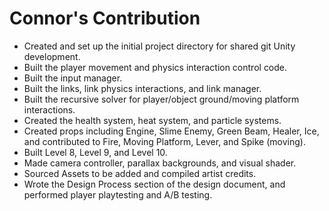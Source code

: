 # Connor's Contribution

- Created and set up the initial project directory for shared git Unity development.
- Built the player movement and physics interaction control code.
- Built the input manager.
- Built the links, link physics interactions, and link manager.
- Built the recursive solver for player/object ground/moving platform interactions.
- Created the health system, heat system, and particle systems.
- Created props including Engine, Slime Enemy, Green Beam, Healer, Ice, and contributed to Fire, Moving Platform, Lever, and Spike (moving).
- Built Level 8, Level 9, and Level 10.
- Made camera controller, parallax backgrounds, and visual shader.
- Sourced Assets to be added and compiled artist credits.
- Wrote the Design Process section of the design document, and performed player playtesting and A/B testing.
